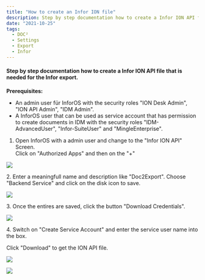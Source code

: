 ```yaml
---
title: "How to create an Infor ION file"
description: Step by step documentation how to create a Infor ION API file that is needed for the Infor export.
date: "2021-10-25"
tags:
  - DOC²
  - Settings
  - Export
  - Infor
---
```


#### Step by step documentation how to create a Infor ION API file that is needed for the Infor export.

**Prerequisites:**

- An admin user für InforOS with the security roles "ION Desk Admin", "ION API Admin", "IDM Admin".
- A InforOS user that can be used as service account that has permission to create documents in IDM with the security roles "IDM-AdvancedUser", "Infor-SuiteUser" and "MingleEnterprise".

1. Open InforOS with a admin user and change to the "Infor ION API" Screen.  
    Click on "Authorized Apps" and then on the "+"

![](/_images/doc2/image-14.png)

2\. Enter a meaningfull name and description like "Doc2Export". Choose "Backend Service" and click on the disk icon to save.

![](/_images/doc2/image-16-649x1024.png)

3\. Once the entires are saved, click the button "Download Credentials".

![](/_images/doc2/image-17-955x1024.png)

4\. Switch on "Create Service Account" and enter the service user name into the box.

Click "Download" to get the ION API file.

![](/_images/doc2/image-18.png)

![](/_images/doc2/image-19.png)
